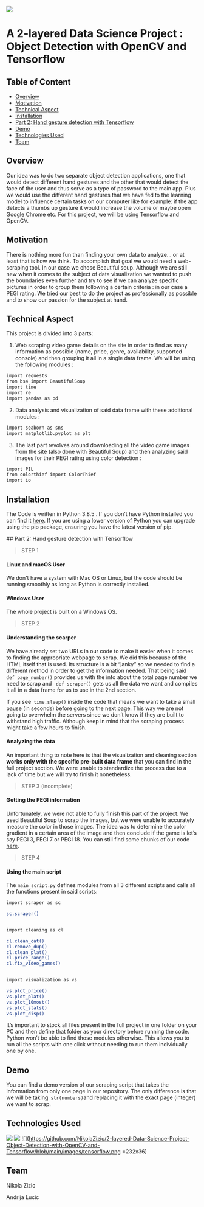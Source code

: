 ![](https://github.com/NikolaZizic/2-layered-Data-Science-Project-Object-Detection-with-OpenCV-and-Tensorflow/blob/main/images/background%201.jpg)

# A 2-layered Data Science Project : Object Detection with OpenCV and Tensorflow

## Table of Content
  
  * [Overview](#overview)
  * [Motivation](#motivation)
  * [Technical Aspect](#technical-aspect)
  * [Installation](#installation)
  * [Part 2: Hand gesture detection with Tensorflow](#hand-gesture)
  * [Demo](#demo)
  * [Technologies Used](#technologies-used)
  * [Team](#team)
 






## Overview
Our idea was to do two separate object detection applications, one that would detect different hand gestures and the other that would detect the face of the user and thus serve as a type of password to the main app. Plus we would use the different hand gestures that we have fed to the learning model to influence certain tasks on our computer like for example: if the app detects a thumbs up gesture it would increase the volume or maybe open Google Chrome etc. For this project, we will be using Tensorflow and OpenCV.

## Motivation
There is nothing more fun than finding your own data to analyze… or at least that is how we think. To accomplish that goal we would need a web-scraping tool. In our case we chose Beautiful soup. Although we are still new when it comes to the subject of data visualization we wanted to push the boundaries even further and try to see if we can analyze specific pictures in order to group them following a certain criteria : in our case a PEGI rating. We tried our best to do the project as professionally as possible and to show our passion for the subject at hand. 

## Technical Aspect

This project is divided into 3 parts:

1. Web scraping video game details on the site in order to find as many information as possible (name, price, genre, availability, supported console) and then grouping it all in a single data frame. We will be using the following modules : 

```bash
import requests
from bs4 import BeautifulSoup
import time  
import re
import pandas as pd
```
2. Data analysis and visualization of said data frame with these additional modules :

```bash
import seaborn as sns
import matplotlib.pyplot as plt
```
3. The last part revolves around downloading all the video game images from the site (also done with Beautiful Soup) and then analyzing said images for their PEGI rating using color detection : 

```bash
import PIL
from colorthief import ColorThief
import io
```
## Installation

The Code is written in Python 3.8.5 . If you don't have Python installed you can find it [here](https://www.python.org/downloads/). If you are using a lower version of Python you can upgrade using the pip package, ensuring you have the latest version of pip.

<div id='hand-gesture'/>
## Part 2: Hand gesture detection with Tensorflow


> STEP 1


#### Linux and macOS User

We don't have a system with Mac OS or Linux, but the code should be running smoothly as long as Python is correctly installed.


#### Windows User

The whole project is built on a Windows OS.  



> STEP 2


#### Understanding the scarper 

We have already set two URLs in our code to make it easier when it comes to finding the appropriate webpage to scrap. We did this because of the HTML itself that is used. Its structure is a bit “janky” so we needed to find a different method in order to get the information needed. That being said ` def page_number()` provides us with the info about the total page number we need to scrap and ` def scraper()` gets us all the data we want and compiles it all in a data frame for us to use in the 2nd section.

If you see` time.sleep()` inside the code that means we want to take a small pause (in seconds) before going to the next page. This way we are not going to overwhelm the servers since we don’t know if they are built to withstand high traffic. Although keep in mind that the scraping process might take a few hours to finish. 


#### Analyzing the data  

An important thing to note here is that the visualization and cleaning section **works only with the specific pre-built data frame** that you can find in the full project section. We were unable to standardize the process due to a lack of time but we will try to finish it nonetheless. 


> STEP 3 (incomplete)


#### Getting the PEGI information 

Unfortunately, we were not able to fully finish this part of the project. We used Beautiful Soup to scrap the images, but we were unable to accurately measure the color in those images. The idea was to determine the color gradient in a certain area of the image and then conclude if the game is let’s say PEGI 3, PEGI 7 or PEGI 18. You can still find some chunks of our code [here](https://github.com/gbrdf/M1-programming-project/tree/main/pegi%20project%20(unfinished)). 


> STEP 4 

#### Using the main script 

The `main_script.py` defines modules from all 3 different scripts and calls all the functions present in said scripts:
```bash
import scraper as sc

sc.scraper()


import cleaning as cl

cl.clean_cat()
cl.remove_dup()
cl.clean_plat()
cl.price_range()
cl.fix_video_games()


import visualization as vs

vs.plot_price()
vs.plot_plat()
vs.plot_10most()
vs.plot_stats()
vs.plot_disp()
```
It’s important to stock all files present in the full project in one folder on your PC and then define that folder as your directory before running the code. Python won’t be able to find those modules otherwise. This allows you to run all the scripts with one click without needing to run them individually one by one.


## Demo
You can find a demo version of our scraping script that takes the information from only one page in our repository. The only difference is that we will be taking` str(numbers)`and replacing it with the exact page (integer) we want to scrap.



## Technologies Used

![](https://forthebadge.com/images/badges/made-with-python.svg)
![](https://github.com/NikolaZizic/2-layered-Data-Science-Project-Object-Detection-with-OpenCV-and-Tensorflow/blob/main/images/OpenCV.png)
![](https://github.com/NikolaZizic/2-layered-Data-Science-Project-Object-Detection-with-OpenCV-and-Tensorflow/blob/main/images/tensorflow.png =232x36)





## Team

Nikola Zizic

Andrija Lucic
